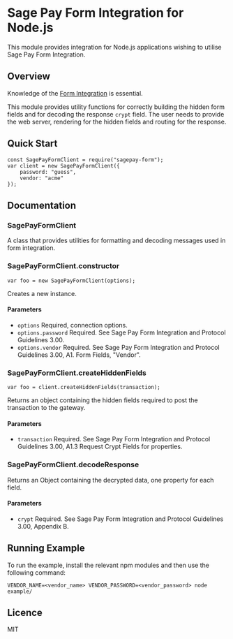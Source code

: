 # Sage Pay Form Integration for Node.js

This module provides integration for Node.js applications wishing to utilise Sage Pay Form Integration.

## Overview

Knowledge of the [Form Integration](https://www.sagepay.co.uk/support/form-integration) is essential.

This module provides utility functions for correctly building the hidden form fields and for decoding the response `crypt` field. The user needs to provide the web server, rendering for the hidden fields and routing for the response.

## Quick Start

```
const SagePayFormClient = require("sagepay-form");
var client = new SagePayFormClient({
    password: "guess",
    vendor: "acme"
});
```

## Documentation

### SagePayFormClient

A class that provides utilities for formatting and decoding messages used in form integration.

### SagePayFormClient.constructor

```
var foo = new SagePayFormClient(options);
```

Creates a new instance.

#### Parameters

* `options` Required, connection options.
* `options.password` Required. See Sage Pay Form Integration and Protocol Guidelines 3.00.
* `options.vendor` Required. See Sage Pay Form Integration and Protocol Guidelines 3.00, A1. Form Fields, "Vendor".

### SagePayFormClient.createHiddenFields

```
var foo = client.createHiddenFields(transaction);
```

Returns an object containing the hidden fields required to post the transaction to the gateway.

#### Parameters

* `transaction` Required. See Sage Pay Form Integration and Protocol Guidelines 3.00, A1.3 Request Crypt Fields for properties.

### SagePayFormClient.decodeResponse

Returns an Object containing the decrypted data, one property for each field.

#### Parameters

* `crypt` Required. See Sage Pay Form Integration and Protocol Guidelines 3.00, Appendix B.

## Running Example

To run the example, install the relevant npm modules and then use the following command:

```
VENDOR_NAME=<vendor_name> VENDOR_PASSWORD=<vendor_password> node example/
```

## Licence

MIT
